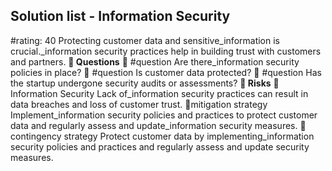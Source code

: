 

## Solution list - Information Security
#rating: 40
Protecting customer data and sensitive_information is crucial._information security practices help in building trust with customers and partners.
**💭 Questions**
💭 #question Are there_information security policies in place?
 💭 #question Is customer data protected?
 💭 #question Has the startup undergone security audits or assessments?
**🚨 Risks**
🚨Information Security
Lack of_information security practices can result in data breaches and loss of customer trust.
🚨mitigation strategy
Implement_information security policies and practices to protect customer data and regularly assess and update_information security measures.
🚨contingency strategy
Protect customer data by implementing_information security policies and practices and regularly assess and update security measures.




